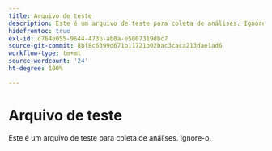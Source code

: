 ```yaml
---
title: Arquivo de teste
description: Este é um arquivo de teste para coleta de análises. Ignore-o.
hidefromtoc: true
exl-id: d764e055-9644-473b-ab0a-e5007319dbc7
source-git-commit: 8bf8c6399d671b11721b02bac3caca213dae1ad6
workflow-type: tm+mt
source-wordcount: '24'
ht-degree: 100%

---
```


# Arquivo de teste

Este é um arquivo de teste para coleta de análises. Ignore-o.
